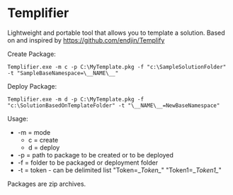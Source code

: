 Templifier
==================================

Lightweight and portable tool that allows you to template a solution.
Based on and inspired by https://github.com/endjin/Templify

Create Package:

  `Templifier.exe -m c -p C:\MyTemplate.pkg -f "c:\SampleSolutionFolder" -t "SampleBaseNamespace=\__NAME\__"`

Deploy Package:

  `Templifier.exe -m d -p C:\MyTemplate.pkg -f "c:\SolutionBasedOnTemplateFolder" -t "\__NAME\__=NewBaseNamespace"`

Usage:

 * -m = mode
      * c = create
      * d = deploy
 * -p = path to package to be created or to be deployed
 * -f = folder to be packaged or deployment folder
 * -t = token - can be delimited list "Token=\__Token\__" "Token1=\__Token1\__"
 
Packages are zip archives.
 
